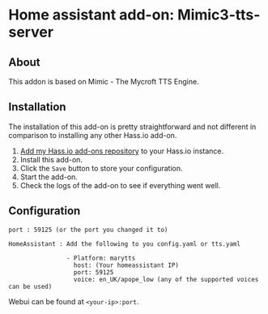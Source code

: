 # Home assistant add-on: Mimic3-tts-server


## About

This addon is based on Mimic - The Mycroft TTS Engine.

## Installation

The installation of this add-on is pretty straightforward and not different in
comparison to installing any other Hass.io add-on.

1. [Add my Hass.io add-ons repository][repository] to your Hass.io instance.
1. Install this add-on.
1. Click the `Save` button to store your configuration.
1. Start the add-on.
1. Check the logs of the add-on to see if everything went well.


## Configuration

```
port : 59125 (or the port you changed it to)

HomeAssistant : Add the following to you config.yaml or tts.yaml

                - Platform: marytts
                  host: (Your homeassistant IP)
                  port: 59125
                  voice: en_UK/apope_low (any of the supported voices can be used)
```

Webui can be found at `<your-ip>:port`.

[repository]: https://github.com/ChristoffBo/homeassistant/
